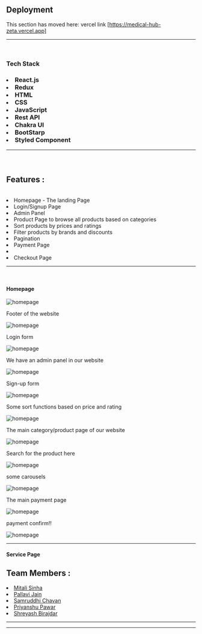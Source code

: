 
## Deployment

This section has moved here: vercel link [https://medical-hub-zeta.vercel.app] <br> 



<hr><br>
<h3>Tech Stack<h3/>
  <li>React.js</li>
  <li>Redux</li>
  <li>HTML</li>
  <li>CSS</li>
  <li>JavaScript</li>
  <li>Rest API</li>
  <li>Chakra UI</li>
  <li>BootStarp</li>
  <li>Styled Component</li>
  <hr><br>
<h2>Features :</h2><br>
  <li>Homepage - The landing Page</li>
  <li>Login/Signup Page </li>
  <li>Admin Panel</li>
  <li>Product Page to browse all products based on categories</li>
  <li>Sort products by prices and ratings</li>
  <li>Filter products by brands and discounts</li>
  <li>Pagination</li>
  <li>Payment Page<li>
  <li>Checkout Page</li>
  <hr><br>
  <h4>Homepage</h4>
  <img src="medical-hub/screenshots/Screenshot (145).png" alt="homepage"/>
  <p>Footer of the website</p>
  <img src="medical-hub/screenshots/Screenshot (146).png" alt="homepage"/>
  <P>Login form</p>
  <img src="medical-hub/screenshots/Screenshot (147).png" alt="homepage"/>
  <p>We have an admin panel in our website</P>
  <img src="medical-hub/screenshots/Screenshot (148).png" alt="homepage"/>
  <p>Sign-up form</p>
  <img src="medical-hub/screenshots/Screenshot (150).png" alt="homepage"/>
  <p>Some sort functions based on price and rating</P>
  <img src="medical-hub/screenshots/s7sortFunction.png" alt="homepage"/>
  <p>The main category/product page of our website</p>
  <img src="medical-hub/screenshots/s6categorypage.png" alt="homepage"/>
  <p>Search for the product here</p>
  <img src="medical-hub/screenshots/s5search.png" alt="homepage"/>
  <p>some carousels</p>
  <img src="medical-hub/screenshots/s3carousel.png" alt="homepage"/>
  <p>The main payment page</p>
  <img src="medical-hub/screenshots/s2paymentPage.png" alt="homepage"/>
  <p>payment confirm!!</p>
  <img src="medical-hub/screenshots/s1successfulPayment.png" alt="homepage"/>
  <hr>
  <h4>Service Page</h4>
<h2>Team Members :</h2>
  <li><a href="">
Mitali Sinha</a></li>
  <li><a href="">Pallavi Jain</a></li>
  <li><a href="">
Samruddhi Chavan</a></li>
  <li><a href="">Priyanshu Pawar</a></li>
  <li><a href="">Shreyash Birajdar</a></li>
 <hr><hr>
  
